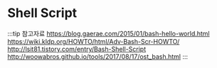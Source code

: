 # Shell Script

:::tip 참고자료
<https://blog.gaerae.com/2015/01/bash-hello-world.html>  
<https://wiki.kldp.org/HOWTO/html/Adv-Bash-Scr-HOWTO/>  
<http://lsit81.tistory.com/entry/Bash-Shell-Script>  
<http://woowabros.github.io/tools/2017/08/17/ost_bash.html>
:::
